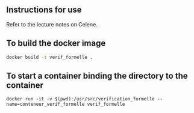 ## Instructions for use

Refer to the lecture notes on Celene.

## To build the docker image

```bash
docker build -t verif_formelle .
```

## To start a container binding the directory to the container

```
docker run -it -v $(pwd):/usr/src/verification_formelle --name=conteneur_verif_formelle verif_formelle
```


